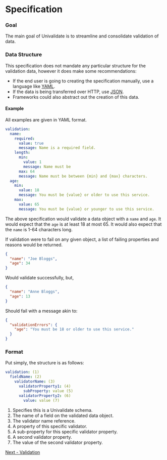 # Specification

### Goal
The main goal of Univalidate is to streamline and consolidate validation of data.

### Data Structure
This specification does not mandate any particular structure for the validation data, however it
does make some recommendations:

- If the end user is going to creating the specification manually, use a language like [YAML](https://github.com/yaml/yaml-spec).
- If the data is being transferred over HTTP, use [JSON](https://github.com/topics/json).
- Frameworks could also abstract out the creation of this data.

#### Example

All examples are given in YAML format.

```yml
validation:
  name:
    required:
      value: true
      message: Name is a required field.
    length:
      min:
        value: 1
        message: Name must be 
      max: 64
      message: Name must be between {min} and {max} characters.
  age:
    min:
      value: 18
      message: You must be {value} or older to use this service.
    max:
      value: 65
      message: You must be {value} or younger to use this service.
```

The above specification would validate a data object with a `name` and `age`. It would
expect that the `age` is at least 18 at most 65. It would also expect that the `name` is
1-64 characters long.

If validation were to fail on any given object, a list of failing properties and reasons would
be returned.

```json
{
  "name": "Joe Bloggs",
  "age": 34
}
```

Would validate successfully, but,

```json
{
  "name": "Anne Bloggs",
  "age": 13
}
```

Should fail with a message akin to:

```json
{
  "validationErrors": {
    "age": "You must be 18 or older to use this service."
  }
}
```

### Format

Put simply, the structure is as follows:

```yaml
validation: (1)
  fieldName: (2)
    validatorName: (3)
      validatorProperty1: (4)
        subProperty: value (5)
      validatorProperty2: (6)
        value: value (7)
```

1. Specifies this is a Univalidate schema.
2. The name of a field on the validated data object.
3. The validator name reference.
4. A property of this specific validator.
5. A sub-property for this specific validator property.
6. A second validator property.
7. The value of the second validator property.

[Next - Validation](./3--validation.md)